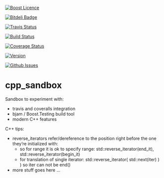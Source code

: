 
<a href="http://www.boost.org/LICENSE_1_0.txt" target="_blank">![Boost Licence](http://img.shields.io/badge/license-boost-blue.svg)</a>


[![Bitdeli Badge](https://d2weczhvl823v0.cloudfront.net/rafald/cpp_sandbox/trend.png)](https://bitdeli.com/free "Bitdeli Badge")



[![Travis Status](https://api.travis-ci.org/rafald/cpp_sandbox.svg?branch=master)](https://api.travis-ci.org/rafald/cpp_sandbox.svg?branch=master)
<!--
<a href="https://travis-ci.org/rafald/cpp_sandbox" target="_blank">![Build Status](https://img.shields.io/travis/rafald/cpp_sandbox/master.svg?label=linux/osx)</a>
-->

<a href="https://https://ci.appveyor.com/project/rafald/cpp-sandbox" target="_blank">![Build Status](https://img.shields.io/appveyor/ci/rafald/cpp-sandbox/master.svg?label=windows)</a>


[![Coverage Status](https://coveralls.io/repos/github/rafald/cpp_sandbox/badge.svg?branch=master)](https://coveralls.io/github/rafald/cpp_sandbox?branch=master)
<!--
<a href="https://coveralls.io/r/rafald/cpp_sandbox?branch=master" target="_blank">![Coveralls](http://img.shields.io/coveralls/rafald/cpp_sandbox/master.svg)</a>
-->

<a href="https://github.com/rafald/cpp_sandbox/releases" target="_blank">![Version](https://badge.fury.io/gh/rafald%2Fcpp_sandbox.svg)</a>

<a href="http://github.com/rafald/cpp_sandbox/issues" target="_blank">![Github Issues](https://img.shields.io/github/issues/rafald/cpp_sandbox.svg)</a>


# cpp_sandbox

Sandbox to experiment with:
* travis and coveralls integration
* bjam / Boost.Testing build tool
* modern C++ features


C++ tips:
* reverse_iterators refer/dereference to the position right before the one they’re initialized with:
  * so for range it is ok to specify range:  std::reverse_iterator(end_it), std::reverse_iterator(begin_it) 
  * for translation of single iterator:  std::reverse_iterator( std::next(iter) ) ) so iter can not be end()
* more stuff goes here ...
